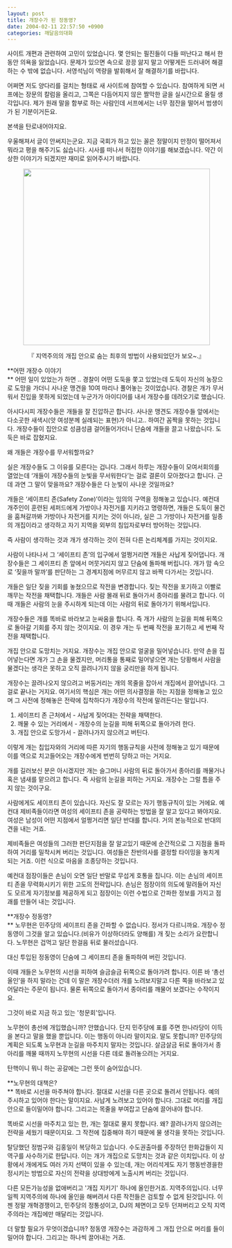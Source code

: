 ```yaml
---
layout: post
title: 개장수가 된 정동영?
date: 2004-02-11 22:57:50 +0900
categories: 깨달음의대화
---
```

사이트 개편과 관련하여 고민이 있었습니다. 몇 안되는 필진들이 다들 떠난다고 해서 한동안 의욕을 잃었습니다. 문제가 있으면 속으로 끙끙 앓지 말고 어떻게든 드러내어 해결하는 수 밖에 없습니다. 서영석님이 역량을 발휘해서 잘 해결하기를 바랍니다.

어쩌면 저도 양다리를 걸치는 형태로 새 사이트에 참여할 수 있습니다. 참여하게 되면 서프에는 장문의 칼럼을 올리고, 그쪽은 다듬어지지 않은 짤막한 글을 실시간으로 올릴 생각입니다. 제가 원래 말을 함부로 하는 사람인데 서프에서는 너무 점잔을 떨어서 범생이가 된 기분이거든요. 

본색을 탄로내어야지요.

우울해져서 글이 안써지는군요. 지금 국회가 하고 있는 꼴은 정말이지 만정이 떨어져서 뭐라고 평을 해주기도 싫습니다. 시사를 떠나서 허접한 이야기를 해보겠습니다. 약간 이상한 이야기가 되겠지만 재미로 읽어주시기 바랍니다. 

<p align="center">
  <img src="http://drkimz.com/technote/board/KDR/upimg/1076505646.jpg" width="431" height="407" border="0" />
</p>

<p align="center">
  『 지역주의의 개집 안으로 숨는 최후의 방법이 사용되었던가 보오~.』
</p>

**어떤 개장수 이야기  
** 어떤 일이 있었는가 하면 .. 경찰이 어떤 도둑을 쫓고 있었는데 도둑이 자신의 농장으로 도망을 가더니 사나운 맹견을 10여 마리나 풀어놓는 것이었습니다. 경찰은 개가 무서워서 진입을 못하게 되었는데 누군가가 아이디어를 내서 개장수를 데려오기로 했습니다.

아시다시피 개장수들은 개들을 잘 진압하곤 합니다. 사나운 맹견도 개장수들 앞에서는 다소곳한 새색시(앗 여성분께 실례되는 표현)가 아니고.. 하여간 꼼짝을 못하는 것입니다. 개장수들이 집안으로 성큼성큼 걸어들어가더니 단숨에 개들을 끌고 나왔습니다. 도둑은 바로 잡혔지요.

왜 개들은 개장수를 무서워할까요?

실은 개장수들도 그 이유를 모른다는 겁니다. 그래서 하루는 개장수들이 모여서회의를 열었는데 ‘개들이 개장수들의 눈빛을 무서워한다’는 걸로 결론이 모아졌다고 합니다. 근데 과연 그 말이 맞을까요? 개장수들은 다 눈빛이 사나운 것일까요? 

개들은 ‘세이프티 존(Safety Zone)’이라는 임의의 구역을 정해놓고 있습니다. 예컨대 개주인이 훈련된 세퍼드에게 가방이나 자전거를 지키라고 명령하면, 개들은 도둑이 물건을 훔쳐갈까봐 가방이나 자전거를 지키는 것이 아니라, 실은 그 가방이나 자전거를 일종의 개집이라고 생각하고 자기 지역을 외부의 침입자로부터 방어하는 것입니다. 

즉 사람이 생각하는 것과 개가 생각하는 것이 전혀 다른 논리체계를 가지는 것이지요.

사람이 나타나서 그 ‘세이프티 존’의 입구에서 얼쩡거리면 개들은 사납게 짖어댑니다. 개장수들은 그 세이프티 존 앞에서 머뭇거리지 않고 단숨에 돌파해 버립니다. 개가 맘 속으로 ‘짖을까 말까’를 판단하는 그 경계지점에 머무르지 않고 바짝 다가서는 것입니다. 

개들은 일단 짖을 기회를 놓쳤으므로 작전을 변경합니다. 짖는 작전을 포기하고 이빨로 깨무는 작전을 채택합니다. 개들은 사람 몰래 뒤로 돌아가서 종아리를 물려고 합니다. 이때 개들은 사람의 눈을 주시하게 되는데 이는 사람의 뒤로 돌아가기 위해서입니다. 

개장수들은 개를 똑바로 바라보고 눈싸움을 합니다. 즉 개가 사람의 눈길을 피해 뒤쪽으로 돌아갈 기회를 주지 않는 것이지요. 이 경우 개는 두 번째 작전을 포기하고 세 번째 작전을 채택합니다. 

개집 안으로 도망치는 거지요. 개장수는 개집 안으로 얼굴을 밀어넣습니다. 만약 손을 집어넣는다면 개가 그 손을 물겠지만, 머리통을 통째로 밀어넣으면 개는 당황해서 사람을 물겠다는 생각은 못하고 오직 끌려나가지 않을 궁리만을 하게 됩니다. 

개장수는 끌려나오지 않으려고 버둥거리는 개의 목줄을 잡아서 개집에서 끌어냅니다. 그걸로 끝나는 거지요. 여기서의 핵심은 개는 어떤 의사결정을 하는 지점을 정해놓고 있으며 그 사전에 정해놓은 전략에 집착하다가 개장수의 작전에 말려든다는 말입니다. 

1) 세이프티 존 근처에서 - 사납게 짖어대는 전략을 채택한다.   
2) 깨물 수 있는 거리에서 - 개장수의 눈길을 피해 뒤쪽으로 돌아가려 한다.   
3) 개집 안으로 도망가서 - 끌려나가지 않으려고 버틴다. 

이렇게 개는 칩입자와의 거리에 따른 자기의 행동규칙을 사전에 정해놓고 있기 때문에 이를 역으로 치고들어오는 개장수에게 번번히 당하고 마는 거지요. 

개를 길러보신 분은 아시겠지만 개는 슬그머니 사람의 뒤로 돌아가서 종아리를 깨물거나 혹은 냄새를 맡으려고 합니다. 즉 사람의 눈길을 피하는 거지요. 개장수는 그럴 틈을 주지 않는 것이구요.

사람에게도 세이프티 존이 있습니다. 자신도 잘 모르는 자기 행동규칙이 있는 거에요. 예컨대 제비족들이라면 여성의 세이프티 존을 공략하는 방법을 잘 알고 있다고 봐야지요. 여성은 남성이 어떤 지점에서 얼쩡거리면 일단 반대를 합니다. 거의 본능적으로 반대의견을 내는 거죠. 

제비족들은 여성들의 그러한 판단지점을 잘 알고있기 때문에 순간적으로 그 지점을 돌파하여 거리를 밀착시켜 버리는 것입니다. 여성들은 찬반의사를 결정할 타이밍을 놓치게 되는 거죠. 이런 식으로 마음을 조종당하는 것입니다. 

예컨대 점장이들은 손님이 오면 일단 반말로 무섭게 호통을 칩니다. 이는 손님의 세이프티 존을 무력화시키기 위한 고도의 전략입니다. 손님은 점장이의 의도에 말려들어 자신도 모르게 자기정보를 제공하게 되고 점장이는 이런 수법으로 간파한 정보를 가지고 점괘를 만들어 내는 것입니다. 

**개장수 정동영?  
** 노무현은 민주당의 세이프티 존을 간파할 수 없습니다. 정서가 다르니까요. 개장수 정동영이 그것을 알고 있습니다.(비유가 이상하더라도 양해를) 개 짖는 소리가 요란합니다. 노무현은 겁먹고 일단 한걸음 뒤로 물러섰습니다. 

대신 투입된 정동영이 단숨에 그 세이프티 존을 돌파하여 버린 것입니다. 

이때 개들은 노무현의 시선을 피하여 슬금슬금 뒤쪽으로 돌아가려 합니다. 이른 바 ‘총선 올인’을 하지 말라는 건데 이 말은 개장수더러 개를 노려보지말고 다른 쪽을 바라보고 있어달라는 주문이 됩니다. 물론 뒤쪽으로 돌아가서 종아리를 깨물어 보겠다는 수작이지요.

그것이 바로 지금 하고 있는 '청문회'입니다. 

노무현이 총선에 개입했습니까? 안했습니다. 단지 민주당에 표를 주면 한나라당이 이득을 본다고 말을 했을 뿐입니다. 이는 행동이 아니라 말이지요. 말도 못합니까? 민주당의 계획은 되도록 노무현과 눈길을 마주치지 말자는 것입니다. 살금살금 뒤로 돌아가서 종아리를 깨물 때까지 노무현의 시선을 다른 데로 돌려놓으려는 거지요. 

탄핵이니 뭐니 하는 공갈에는 그런 뜻이 숨어있습니다. 

**노무현의 대책은?  
** 똑바로 시선을 마주쳐야 합니다. 절대로 시선을 다른 곳으로 돌려서 안됩니다. 예의 주시하고 있어야 한다는 말이지요. 사납게 노려보고 있어야 합니다. 그대로 머리를 개집 안으로 들이밀어야 합니다. 그리고는 목줄을 부여잡고 단숨에 끌어내야 합니다. 

똑바로 시선을 마주치고 있는 한, 개는 절대로 물지 못합니다. 왜? 끌려나가지 않으려는 전략을 세웠기 때문이지요. 그 작전에 집중해야 하기 때문에 물 생각을 못하는 것입니다. 

탈당했던 정범구와 김홍일이 복당하고 있습니다. 수도권출마를 주장하던 한화갑들이 지역구를 사수하기로 한답니다. 이는 개가 개집으로 도망치는 것과 같은 이치입니다. 이 상황에서 개에게도 여러 가지 선택이 있을 수 있는데, 개는 어리석게도 자기 행동반경을한정시키는 방법으로 자신의 전략을 상대방에게 노출시켜 버리는 것입니다. 

다른 모든가능성을 없애버리고 '개집 지키기' 하나에 올인한거죠. 지역주의입니다. 너무 일찍 지역주의에 하나에 올인을 해버려서 다른 작전들은 검토할 수 없게 된것입니다. 이젠 정말 개혁경쟁이고, 민주당의 정통성이고, DJ의 체면이고 모두 던져버리고 오직 지역주의라는 개집에만 매달리는 것입니다. 

더 말할 필요가 무엇이겠습니까? 정동영 개장수는 과감하게 그 개집 안으로 머리를 들이밀어야 합니다. 그리고는 하나씩 끌어내는 거죠.